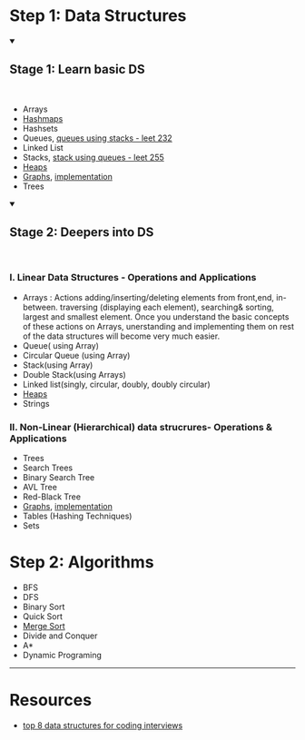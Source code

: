 # Step 1: Data Structures

<details open>
<summary>
  
  ## Stage 1: Learn basic DS
  
  </summary>
<br>
  
  
- Arrays
- [Hashmaps](https://youtu.be/ea8BRGxGmlA)
- Hashsets
- Queues, [queues using stacks - leet 232](https://github.com/bishtabhinavsingh/algorithms_py/blob/main/queue_using_stacks-leetcode-232)
- Linked List
- Stacks, [stack using queues - leet 255](https://github.com/bishtabhinavsingh/algorithms_py/blob/main/stack_using_queues-leetcode-225)
- [Heaps](https://www.youtube.com/watch?v=t0Cq6tVNRBA)
- [Graphs](https://www.educative.io/edpresso/what-is-an-adjacency-list), [implementation](https://www.educative.io/edpresso/how-to-implement-a-graph-in-python)
- Trees
  
  
</details>




<details open>
<summary>
  
  
  ## Stage 2: Deepers into DS
  
  
</summary>
<br>
  
  
### I. Linear Data Structures - Operations and Applications

- Arrays : Actions adding/inserting/deleting elements from front,end, in-between. traversing (displaying each element), searching& sorting, largest and smallest element. Once you understand the basic concepts of these actions on Arrays, unerstanding and implementing them on rest of the data structures will become very much easier.
- Queue( using Array)
- Circular Queue (using Array)
- Stack(using Array)
- Double Stack(using Arrays)
- Linked list(singly, circular, doubly, doubly circular)
- [Heaps](https://www.youtube.com/watch?v=t0Cq6tVNRBA)
- Strings

### II. Non-Linear (Hierarchical) data strucrures- Operations & Applications

- Trees
- Search Trees
- Binary Search Tree
- AVL Tree
- Red-Black Tree
- [Graphs](https://www.educative.io/edpresso/what-is-an-adjacency-list), [implementation](https://www.educative.io/edpresso/how-to-implement-a-graph-in-python)
- Tables (Hashing Techniques)
- Sets
  
    
</details>



# Step 2: Algorithms
- BFS
- DFS
- Binary Sort
- Quick Sort
- [Merge Sort](https://www.journaldev.com/31541/merge-sort-algorithm-java-c-python)
- Divide and Conquer
- A*
- Dynamic Programing

------------

# Resources

- [top 8 data structures for coding interviews](https://www.youtube.com/watch?v=uhYq27iSk9s)
